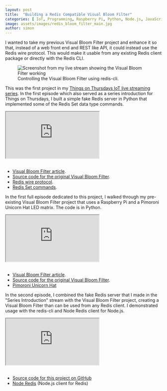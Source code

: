 ```yaml
---
layout: post
title:  "Building a Redis Compatible Visual Bloom Filter"
categories: [ IoT, Programming, Raspberry Pi, Python, Node.js, JavaScript, Redis ]
image: assets/images/redis_bloom_filter_main.jpg
author: simon
---
```

I wanted to take my previous Visual Bloom Filter project and enhance it so that, instead of a web front end and REST like API, it could instead use the Redis wire protocol.  This would make it usable from any existing Redis client package or directly with the Redis CLI.

<figure class="figure">
  <img src="{{ site.baseurl }}/assets/images/redis_bloom_filter_screenshot.png" class="figure-img img-fluid" alt="Screenshot from my live stream showing the Visual Bloom Filter working">
  <figcaption class="figure-caption text-center">Controlling the Visual Bloom Filter using redis-cli.</figcaption>
</figure>

This was the first project in my [Things on Thursdays IoT live streaming series](/things-on-thursdays-livestreams/).  In the first episode which also served as a series introduction for Things on Thursdays, I built a simple fake Redis server in Python that implemented some of the Redis Set data type commands.

<div class="embed-responsive embed-responsive-16by9">
  <iframe class="embed-responsive-item" src="https://www.youtube.com/embed/1F2nmm2jBjA?start=25" allowfullscreen></iframe>
</div><br/>

* [Visual Bloom Filter article](https://simonprickett.dev/visual-bloom-filter-with-raspberry-pi/).
* [Source code for the original Visual Bloom Filter](https://github.com/simonprickett/visual-bloom-filter-for-pi).
* [Redis wire protocol](https://redis.io/docs/reference/protocol-spec/).
* [Redis Set commands](https://redis.io/commands/?group=set).

In the first full episode dedicated to this project, I walked through my pre-existing Visual Bloom Filter project that uses a Raspberry Pi and a Pimoroni Unicorn Hat LED matrix.  The code is in Python.

<div class="embed-responsive embed-responsive-16by9">
  <iframe class="embed-responsive-item" src="https://www.youtube.com/embed/uyjAFP73ttI?start=25" allowfullscreen></iframe>
</div><br/>

* [Visual Bloom Filter article](https://simonprickett.dev/visual-bloom-filter-with-raspberry-pi/).
* [Source code for the original Visual Bloom Filter](https://github.com/simonprickett/visual-bloom-filter-for-pi).
* [Pimoroni Unicorn Hat](https://shop.pimoroni.com/products/unicorn-hat?variant=932565325)

In the second episode, I combined the fake Redis server that I made in the "Series Introduction" stream with the Visual Bloom Filter project, creating a Visual Bloom Filter than can be used from any Redis client.  I demonstrated usage with the redis-cli and Node Redis client for Node.js.

<div class="embed-responsive embed-responsive-16by9">
  <iframe class="embed-responsive-item" src="https://www.youtube.com/embed/Ym4g5iti3bo?start=25" allowfullscreen></iframe>
</div><br/>

* [Source code for this project on GitHub](https://github.com/simonprickett/redis-compatible-bloom-filter)
* [Node Redis](https://github.com/redis/node-redis) (Node.js client for Redis)
